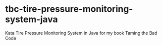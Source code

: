 tbc-tire-pressure-monitoring-system-java
========================================

Kata Tire Pressure Monitoring System in Java for my book Taming the Bad Code
